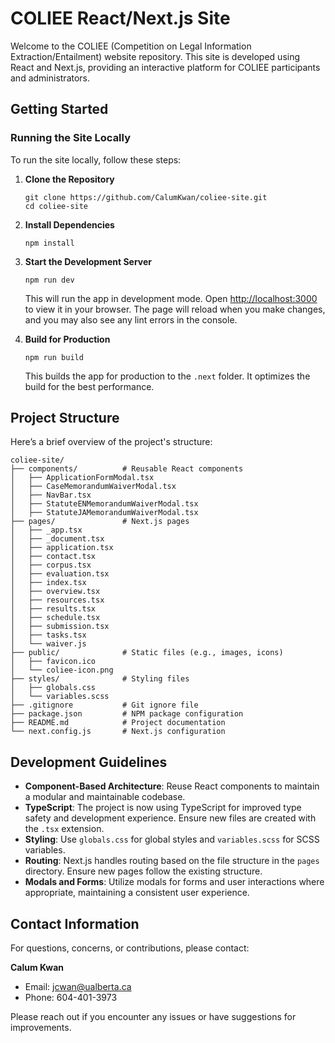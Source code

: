 # COLIEE React/Next.js Site

Welcome to the COLIEE (Competition on Legal Information Extraction/Entailment) website repository. This site is developed using React and Next.js, providing an interactive platform for COLIEE participants and administrators.

## Getting Started

### Running the Site Locally

To run the site locally, follow these steps:

1. **Clone the Repository**
   ```
   git clone https://github.com/CalumKwan/coliee-site.git
   cd coliee-site
   ```

2. **Install Dependencies**
   ```
   npm install
   ```

3. **Start the Development Server**
   ```
   npm run dev
   ```

   This will run the app in development mode. Open [http://localhost:3000](http://localhost:3000) to view it in your browser. The page will reload when you make changes, and you may also see any lint errors in the console.

4. **Build for Production**
   ```
   npm run build
   ```

   This builds the app for production to the `.next` folder. It optimizes the build for the best performance.

## Project Structure

Here’s a brief overview of the project's structure:

```
coliee-site/
├── components/          # Reusable React components
│   ├── ApplicationFormModal.tsx
│   ├── CaseMemorandumWaiverModal.tsx
│   ├── NavBar.tsx
│   ├── StatuteENMemorandumWaiverModal.tsx
│   ├── StatuteJAMemorandumWaiverModal.tsx
├── pages/               # Next.js pages
│   ├── _app.tsx
│   ├── _document.tsx
│   ├── application.tsx
│   ├── contact.tsx
│   ├── corpus.tsx
│   ├── evaluation.tsx
│   ├── index.tsx
│   ├── overview.tsx
│   ├── resources.tsx
│   ├── results.tsx
│   ├── schedule.tsx
│   ├── submission.tsx
│   ├── tasks.tsx
│   └── waiver.js
├── public/              # Static files (e.g., images, icons)
│   ├── favicon.ico
│   └── coliee-icon.png
├── styles/              # Styling files
│   ├── globals.css
│   └── variables.scss
├── .gitignore           # Git ignore file
├── package.json         # NPM package configuration
├── README.md            # Project documentation
└── next.config.js       # Next.js configuration
```

## Development Guidelines

- **Component-Based Architecture**: Reuse React components to maintain a modular and maintainable codebase.
- **TypeScript**: The project is now using TypeScript for improved type safety and development experience. Ensure new files are created with the `.tsx` extension.
- **Styling**: Use `globals.css` for global styles and `variables.scss` for SCSS variables.
- **Routing**: Next.js handles routing based on the file structure in the `pages` directory. Ensure new pages follow the existing structure.
- **Modals and Forms**: Utilize modals for forms and user interactions where appropriate, maintaining a consistent user experience.

## Contact Information

For questions, concerns, or contributions, please contact:

**Calum Kwan**
- Email: jcwan@ualberta.ca
- Phone: 604-401-3973

Please reach out if you encounter any issues or have suggestions for improvements.
